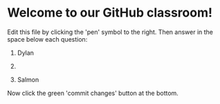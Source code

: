 # Welcome to our GitHub classroom!

Edit this file by clicking the 'pen' symbol to the right.
Then answer in the space below each question:

1. Dylan

2. 

3. Salmon


Now click the green 'commit changes' button at the bottom.

